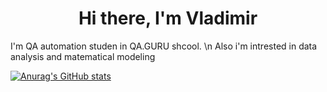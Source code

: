 <h1 align="center">Hi there, I'm Vladimir</h3> 

I'm QA automation studen in QA.GURU shcool. \n
Also i'm intrested in data analysis and matematical modeling

[![Anurag's GitHub stats](https://github-readme-stats.vercel.app/api?username=VEvtushenko)](https://github.com/anuraghazra/github-readme-stats)
